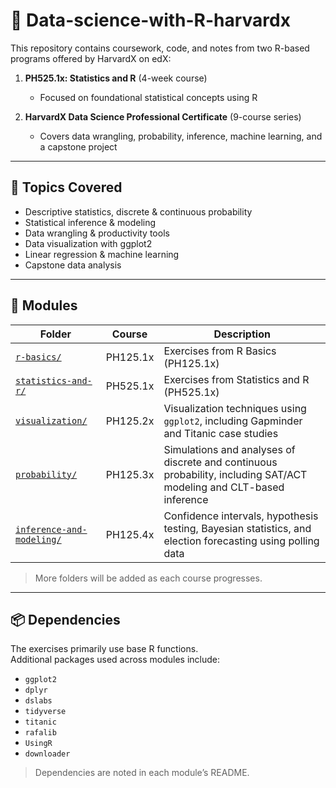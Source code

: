 # 📘 Data-science-with-R-harvardx

This repository contains coursework, code, and notes from two R-based programs offered by HarvardX on edX:

1. **PH525.1x: Statistics and R** (4-week course)  
   - Focused on foundational statistical concepts using R

2. **HarvardX Data Science Professional Certificate** (9-course series)  
   - Covers data wrangling, probability, inference, machine learning, and a capstone project

---

## 🧠 Topics Covered

- Descriptive statistics, discrete & continuous probability
- Statistical inference & modeling
- Data wrangling & productivity tools
- Data visualization with ggplot2
- Linear regression & machine learning
- Capstone data analysis


---

## 📁 Modules

| Folder | Course | Description |
|--------|--------|-------------|
| [`r-basics/`](./r-basics/) | PH125.1x | Exercises from R Basics (PH125.1x) |
| [`statistics-and-r/`](./statistics-and-r/) | PH525.1x | Exercises from Statistics and R (PH525.1x) |
| [`visualization/`](./visualization/) | PH125.2x | Visualization techniques using `ggplot2`, including Gapminder and Titanic case studies |
| [`probability/`](./probability/) | PH125.3x | Simulations and analyses of discrete and continuous probability, including SAT/ACT modeling and CLT-based inference |
[`inference-and-modeling/`](./inference-and-modeling/) | PH125.4x | Confidence intervals, hypothesis testing, Bayesian statistics, and election forecasting using polling data |

> More folders will be added as each course progresses.

---

## 📦 Dependencies

The exercises primarily use base R functions.  
Additional packages used across modules include:

- `ggplot2`
- `dplyr`
- `dslabs`
- `tidyverse`
- `titanic`
- `rafalib`
- `UsingR`
- `downloader`

> Dependencies are noted in each module’s README.
